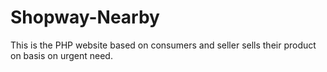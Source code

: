 # Shopway-Nearby
This is the PHP website based on consumers and seller sells their product on basis  on urgent need.
